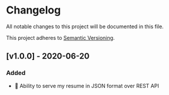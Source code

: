 # Changelog
All notable changes to this project will be documented in this file.

This project adheres to [Semantic Versioning](https://semver.org/spec/v2.0.0.html).

## [v1.0.0] - 2020-06-20
### Added
- :tada: Ability to serve my resume in JSON format over REST API

